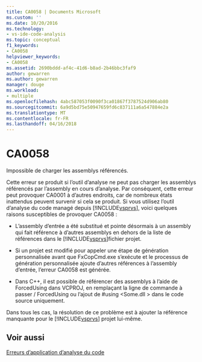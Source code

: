 ```yaml
---
title: CA0058 | Documents Microsoft
ms.custom: ''
ms.date: 10/20/2016
ms.technology:
- vs-ide-code-analysis
ms.topic: conceptual
f1_keywords:
- CA0058
helpviewer_keywords:
- CA0058
ms.assetid: 2690bddd-af4c-41d6-b8ad-2b46bbc3faf9
author: gewarren
ms.author: gewarren
manager: douge
ms.workload:
- multiple
ms.openlocfilehash: 4abc587053f0090f3ca01867f3787524d906ab80
ms.sourcegitcommit: 6a9d5bd75e50947659fd6c837111a6a547884e2a
ms.translationtype: MT
ms.contentlocale: fr-FR
ms.lasthandoff: 04/16/2018
---
```

# <a name="ca0058"></a>CA0058
Impossible de charger les assemblys référencés.  
  
 Cette erreur se produit si l’outil d’analyse ne peut pas charger les assemblys référencés par l’assembly en cours d’analyse. Par conséquent, cette erreur peut provoquer CA0001 à d’autres endroits, car de nombreux états inattendus peuvent survenir si cela se produit. Si vous utilisez l’outil d’analyse du code managé depuis [!INCLUDE[vsprvs](../code-quality/includes/vsprvs_md.md)], voici quelques raisons susceptibles de provoquer CA0058 :  
  
-   L’assembly d’entrée a été substitué et pointe désormais à un assembly qui fait référence à d’autres assemblys en dehors de la liste de références dans le [!INCLUDE[vsprvs](../code-quality/includes/vsprvs_md.md)]fichier projet.  
  
-   Si un projet est modifié pour appeler une étape de génération personnalisée avant que FxCopCmd.exe s’exécute et le processus de génération personnalisée ajoute d’autres références à l’assembly d’entrée, l’erreur CA0058 est générée.  
  
-   Dans C++, il est possible de référencer des assemblys à l’aide de ForcedUsing dans VCPROJ, en remplaçant la ligne de commande à passer / ForcedUsing ou l’ajout de #using \<Some.dll > dans le code source uniquement.  
  
 Dans tous les cas, la résolution de ce problème est à ajouter la référence manquante pour le [!INCLUDE[vsprvs](../code-quality/includes/vsprvs_md.md)] projet lui-même.  
  
## <a name="see-also"></a>Voir aussi  
 [Erreurs d’application d’analyse du code](../code-quality/code-analysis-application-errors.md)   
